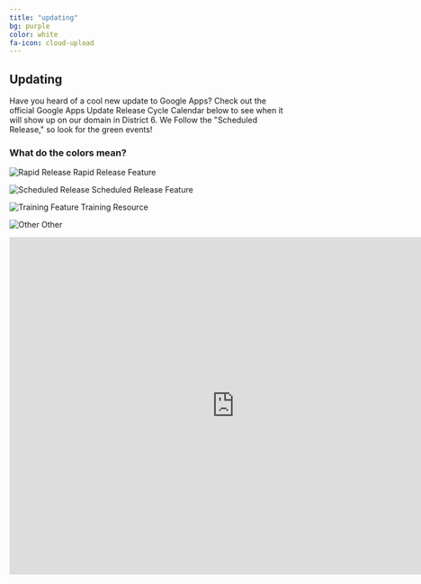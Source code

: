 ```yaml
---
title: "updating"
bg: purple
color: white
fa-icon: cloud-upload
---
```


## Updating

Have you heard of a cool new update to Google Apps? Check out the official Google Apps Update Release Cycle Calendar below to see when it will show up on our domain in District 6. We Follow the "Scheduled Release," so look for the green events!

### What do the colors mean?

![Rapid Release](gafecon/img/cal_color_red.png) Rapid Release Feature

![Scheduled Release](gafecon/img/cal_color_green.png) Scheduled Release Feature

![Training Feature](gafecon/img/cal_color_blue.png) Training Resource

![Other](gafecon/img/cal_color_gold.png) Other

<div align="center">
   <iframe src="https://calendar.google.com/calendar/embed?height=600&amp;wkst=1&amp;bgcolor=%23FFFFFF&amp;src=googleapps.com_2upegd7hvs3ql9faos7vt7lpj0%40group.calendar.google.com&amp;color=%23AB8B00&amp;src=googleapps.com_tgl20kb8fb0i9lpif1tkdut5f4%40group.calendar.google.com&amp;color=%23A32929&amp;src=googleapps.com_3clac3pma80j4j1di72ugjni88%40group.calendar.google.com&amp;color=%23182C57&amp;src=googleapps.com_2shpa6oa54dg6ol320irchc0pk%40group.calendar.google.com&amp;color=%230D7813&amp;ctz=America%2FDenver" style="border-width:0" width="800" height="600" frameborder="0" scrolling="no"></iframe>
</div>
